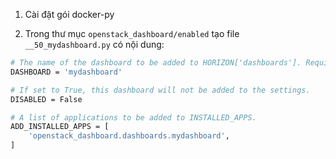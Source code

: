 1. Cài đặt gói docker-py

2. Trong thư mục `openstack_dashboard/enabled` tạo file `__50_mydashboard.py` có nội dung:

```sh
# The name of the dashboard to be added to HORIZON['dashboards']. Required.
DASHBOARD = 'mydashboard'

# If set to True, this dashboard will not be added to the settings.
DISABLED = False

# A list of applications to be added to INSTALLED_APPS.
ADD_INSTALLED_APPS = [
    'openstack_dashboard.dashboards.mydashboard',
]
```
